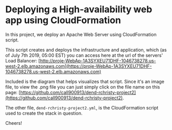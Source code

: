 # Deploying a High-availability web app using CloudFormation

In this project, we deploy an Apache Web Server using CloudFormation script.

This script creates and deploys the infrastructure and application, which (as of July 7th 2019, 05:00 EST) you can access here at the url of the servers' Load Balancer: [http://proje-WebAp-1A3SYXEU71DHF-1046738278.us-west-2.elb.amazonaws.com](https://proje-WebAp-1A3SYXEU71DHF-1046738278.us-west-2.elb.amazonaws.com)

Included is the diagram that helps visualizes that script.
Since it's an image file, to view the .png file you can just simply click on the file name on this page: [https://github.com/call900913/dend-rchristy-project2](https://github.com/call900913/dend-rchristy-project2).

The other file, `dend-rchristy-project2.yml`, is the CloudFormation script used to create the stack in question.

Cheers!
